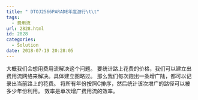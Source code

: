 ```yaml
---
title: " DTOJ2566PARADE年度游行\t\t"
tags:
  - 费用流
url: 2828.html
id: 2828
categories:
  - Solution
date: 2018-07-19 20:28:05
---
```


大概我们会想用费用流解决这个问题。 要统计路上花费的价格，我们可以建立出费用流网络来解决。具体建立图略过。 那么我们每次跑出一条增广陆，都可以记录出当前路上的花费。 将所有年份按照C排序，然后统计该次增广的路径可以被多少年份利用。 效率是单次增广费用流的效率。
